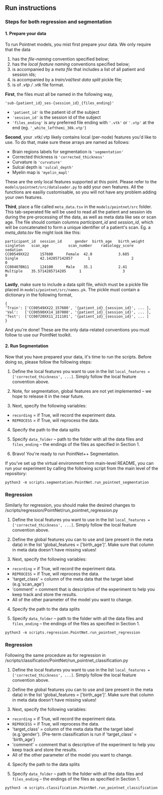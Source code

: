 ## Run instructions

### Steps for both regression and segmentation

#### 1. Prepare your data
To run Pointnet models, you mist first prepare your data. We only require that the data
1. has the *file-naming* convention specified below;
2. has the *local feature naming* conventions specified below;
3. is accompanied by a *meta file* that includes a list of all patient and session ids;
4. is accompanied by a *train/val/test data split* pickle file;
5. is of *.vtp / .vtk* file format.

**First**, the files must all be named in the following way,

```
'sub-{patient_id}_ses-{session_id}_{files_ending}'
```

* `'patient_id'` is the patient id of the subject
* `'session_id'` is the session id of the subject
* `'files_ending'` is any preferred file ending with `'.vtk'` or `'.vtp'` at the end (eg. `'_white_lefthemi_30k.vtp'`)


**Second**, your .vtk/.vtp likely contains local (per-node) features you'd like to use. To do that, make sure these arrays are named as follows:
* Brain regions labels for segmentation is `'segmentation'`
* Corrected thickness is `'corrected_thickness'`
* Curvature is `'curvature'`
* Sulcal depth is `'sulcal_depth'`
* Myelin map is `'myelin_mapl'`

These are the only local features supported at this point. Please refer to the `models/pointnet/src/dataloader.py` to add your own features. All the functions are easiliy customisable, so you will not have any problem adding your own features.

**Third**, place a file called `meta_data.tsv` in the `models/pointnet/src` folder. This tab-seperated file will be used to read all the patient and session ids during the pre-processing of the data, as well as meta data like sex or scan age.
The file should contain columns *participant_id* and *session_id*, which will be concatenated to form a unique identifier of a patient's scan.
Eg. a *meta_data.tsv* file might look like this:

```
participant_id	session_id	    gender	birth_age	birth_weight	singleton	scan_age	     scan_number	radiology_score	     sedation
CC00549XX22	    157600	    Female	42.0	        3.685	        Single	        42.142857142857	      1	                  2	                0
CC00407BN11	    124100	    Male	35.1	        2.41	        Multiple	35.5714285714285      1	                  3	                0

```

**Lastly**, make sure to include a data split file, which must be a pickle file placed in `models/pointnet/src/names.pk`. The pickle must contain a dictionary in the following format, 

```
{
'Train': ['CC00549XX22_157600', '{patient_id}_{session_id}', ... ],
'Val':   ['CC00590XX14_187000', '{patient_id}_{session_id}', ... ],
'Test':  ['CC00720XX11_211101', '{patient_id}_{session_id}', ... ]
}
```

And you're done! These are the only data-related conventions you must follow to use our PointNet toolkit. 

#### 2. Run Segmentation

Now that you have prepared your data, it's time to run the scripts. Before doing so, please follow the following steps:
1. Define the local features you want to use in the list `local_features = ['corrected_thickness', ...]`. Simply follow the local feature convention above.

2. Note, for segmentation, global features are not yet implemented – we hope to release it in the near future.

3. Next, specify the following variables:
* `recording` = if True, will record the experiment data.
* `REPROCESS` = if True, will reprocess the data.

4. Specify the path to the data splits

5. Specify `data_folder` – path to the folder with all the data files and `files_ending` – the endings of the files as specified in Section 1.

6. Bravo! You're ready to run PointNet++ Segmentation.

If you've set up the virtual environment from main-level README, you can run your experiment by calling the following script from the main level of the repository:

```
python3 -m scripts.segmentation.PointNet.run_pointnet_segmentation
```



### Regression

Similarly for regression, you should make the desired changes to /scripts/regression/PointNet/run_pointnet_regression.py


1. Define the local features you want to use in the list `local_features = ['corrected_thickness', ...]`. Simply follow the local feature convention above.

2. Define the global features you can to use and (are present in the meta data) in the list 'global_features = ['birth_age']'. Make sure that column in meta data doesn't have missing values!

3. Next, specify the following variables:
* `recording` = if True, will record the experiment data.
* `REPROCESS` = if True, will reprocess the data.
* 'target_class' = column of the meta data that the target label (e.g.'scan_age')
* 'comment' = comment that is descriptive of the experiment to help you keep track and store the results.
* All of the other parameter of the model you want to change.

4. Specify the path to the data splits

5. Specify `data_folder` – path to the folder with all the data files and `files_ending` – the endings of the files as specified in Section 1.


```
python3 -m scripts.regression.PointNet.run_pointnet_regression
```


### Regression

Following the same procedure as for regression in /scripts/classification/PointNet/run_pointnet_classification.py

1. Define the local features you want to use in the list `local_features = ['corrected_thickness', ...]`. Simply follow the local feature convention above.

2. Define the global features you can to use and (are present in the meta data) in the list 'global_features = ['birth_age']'. Make sure that column in meta data doesn't have missing values!

3. Next, specify the following variables:
* `recording` = if True, will record the experiment data.
* `REPROCESS` = if True, will reprocess the data.
* 'target_class' = column of the meta data that the target label (e.g.'gender'). (Pre-term classification is run if 'target_class' = 'birth_age')
* 'comment' = comment that is descriptive of the experiment to help you keep track and store the results.
* All of the other parameter of the model you want to change.

4. Specify the path to the data splits

5. Specify `data_folder` – path to the folder with all the data files and `files_ending` – the endings of the files as specified in Section 1.


```
python3 -m scripts.classification.PointNet.run_pointnet_classification
```

